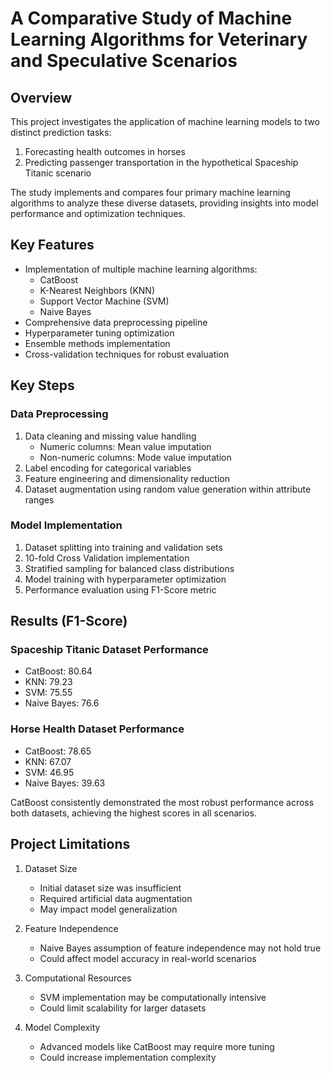 # A Comparative Study of Machine Learning Algorithms for Veterinary and Speculative Scenarios

## Overview
This project investigates the application of machine learning models to two distinct prediction tasks:
1. Forecasting health outcomes in horses
2. Predicting passenger transportation in the hypothetical Spaceship Titanic scenario

The study implements and compares four primary machine learning algorithms to analyze these diverse datasets, providing insights into model performance and optimization techniques.

## Key Features
- Implementation of multiple machine learning algorithms:
  - CatBoost
  - K-Nearest Neighbors (KNN)
  - Support Vector Machine (SVM)
  - Naive Bayes
- Comprehensive data preprocessing pipeline
- Hyperparameter tuning optimization
- Ensemble methods implementation
- Cross-validation techniques for robust evaluation

## Key Steps

### Data Preprocessing
1. Data cleaning and missing value handling
   - Numeric columns: Mean value imputation
   - Non-numeric columns: Mode value imputation
2. Label encoding for categorical variables
3. Feature engineering and dimensionality reduction
4. Dataset augmentation using random value generation within attribute ranges

### Model Implementation
1. Dataset splitting into training and validation sets
2. 10-fold Cross Validation implementation
3. Stratified sampling for balanced class distributions
4. Model training with hyperparameter optimization
5. Performance evaluation using F1-Score metric

## Results (F1-Score)

### Spaceship Titanic Dataset Performance
- CatBoost: 80.64
- KNN: 79.23
- SVM: 75.55
- Naive Bayes: 76.6

### Horse Health Dataset Performance
- CatBoost: 78.65
- KNN: 67.07
- SVM: 46.95
- Naive Bayes: 39.63

CatBoost consistently demonstrated the most robust performance across both datasets, achieving the highest scores in all scenarios.

## Project Limitations
1. Dataset Size
   - Initial dataset size was insufficient
   - Required artificial data augmentation
   - May impact model generalization

2. Feature Independence
   - Naive Bayes assumption of feature independence may not hold true
   - Could affect model accuracy in real-world scenarios

3. Computational Resources
   - SVM implementation may be computationally intensive
   - Could limit scalability for larger datasets

4. Model Complexity
   - Advanced models like CatBoost may require more tuning
   - Could increase implementation complexity
